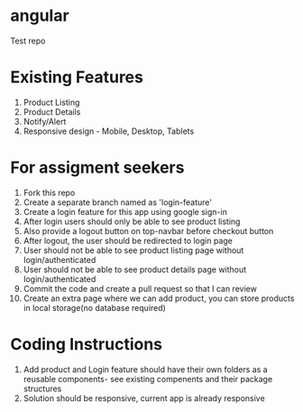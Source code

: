 # angular
Test repo

# Existing Features
1. Product Listing
2. Product Details
3. Notify/Alert
4. Responsive design - Mobile, Desktop, Tablets

# For assigment seekers
1.  Fork this repo
2.  Create a separate branch named as 'login-feature'
3.  Create a login feature for this app using google sign-in
4.  After login users should only be able to see product listing
5.  Also provide a logout button on top-navbar before checkout button
6.  After logout, the user should be redirected to login page
7.  User should not be able to see product listing page without login/authenticated
8.  User should not be able to see product details page without login/authenticated
9.  Commit the code and create a pull request so that I can review 
10. Create an extra page where we can add product, you can store products in local storage(no database required)

# Coding Instructions
1. Add product and Login feature should have their own folders as a reusable components- see existing compenents and their package structures
2. Solution should be responsive, current app is already responsive
